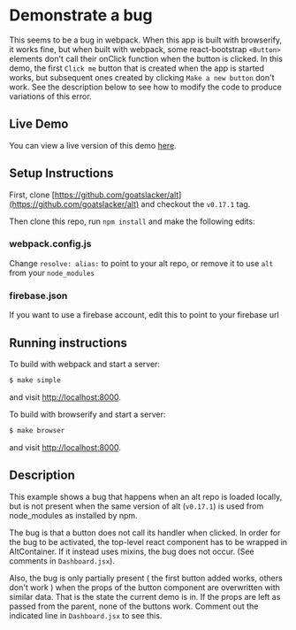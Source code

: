 # Demonstrate a bug

This seems to be a bug in webpack. When this app is built with browserify, it works fine, but when built with webpack, some react-bootstrap `<Button>` elements don't call their onClick function when the button is clicked. In this demo, the first `Click me` button that is created when the app is started works, but subsequent ones created by clicking `Make a new button` don't work. See the description below to see how to modify the code to produce variations of this error.



## Live Demo

You can view a live version of this demo [here](https://altbug.firebaseapp.com/).


## Setup Instructions
First, clone [https://github.com/goatslacker/alt](https://github.com/goatslacker/alt) and checkout the `v0.17.1` tag.

Then clone this repo, run `npm install`
 and make the following edits:

### webpack.config.js
 Change `resolve: alias:` to point to your alt repo,
or remove it to use `alt` from your `node_modules`

### firebase.json
If you want to use a firebase account, edit this to point to your firebase url

## Running instructions
To build with webpack and start a server:
```bash
$ make simple
```
and visit [http://localhost:8000](http://localhost:8000).


To build with browserify and start a server:
```bash
$ make browser
```
and visit [http://localhost:8000](http://localhost:8000).


## Description

This example shows a bug that happens when an alt repo is loaded locally, but is not present when the same version of alt (`v0.17.1`) is used from node_modules as installed by npm.

The bug is that a button does not call its handler when clicked. In order for the bug to be activated, the top-level react component has to be wrapped in AltContainer. If it instead uses mixins, the bug does not occur. (See comments in `Dashboard.jsx`).

Also, the bug is only partially present ( the first button added works, others don't work ) when the props of the button component are overwritten with similar data. That is the state the current demo is in. If the props are left as passed from the parent, none of the buttons work. Comment out the indicated line in `Dashboard.jsx` to see this.
